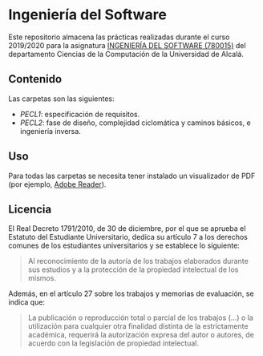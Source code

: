 # Ingeniería del Software

Este repositorio almacena las prácticas realizadas durante el curso 2019/2020 para la asignatura [INGENIERÍA DEL SOFTWARE (780015)](https://www.uah.es/es/estudios/estudios-oficiales/grados/asignatura/Ingenieria-del-Software-780015/) del departamento Ciencias de la Computación de la Universidad de Alcalá.

## Contenido

Las carpetas son las siguientes:

- _PECL1_: especificación de requisitos.
- _PECL2_: fase de diseño, complejidad ciclomática y caminos básicos, e ingeniería inversa.

## Uso

Para todas las carpetas se necesita tener instalado un visualizador de PDF (por ejemplo, [Adobe Reader](https://get.adobe.com/es/reader/)).

## Licencia

El Real Decreto 1791/2010, de 30 de diciembre, por el que se aprueba el Estatuto del Estudiante Universitario, dedica su artículo 7 a los derechos comunes de los estudiantes universitarios y se establece lo siguiente:

> Al reconocimiento de la autoría de los trabajos elaborados durante sus estudios y a la protección de la propiedad intelectual de los mismos.

Además, en el artículo 27 sobre los trabajos y memorias de evaluación, se indica que:
> La publicación o reproducción total o parcial de los trabajos (...) o la utilización para cualquier otra finalidad distinta de la estrictamente académica, requerirá la autorización expresa del autor o autores, de acuerdo con la legislación de propiedad intelectual.

